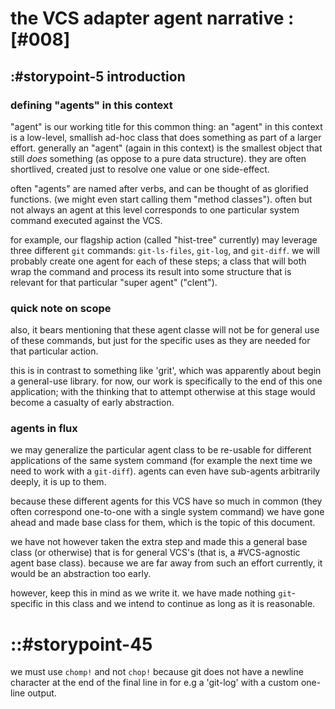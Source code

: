 # the VCS adapter agent narrative :[#008]


## :#storypoint-5 introduction


### defining "agents" in this context

"agent" is our working title for this common thing: an "agent" in this context
is a low-level, smallish ad-hoc class that does something as part of a larger
effort. generally an "agent" (again in this context) is the smallest object
that still *does* something (as oppose to a pure data structure). they are
often shortlived, created just to resolve one value or one side-effect.

often "agents" are named after verbs, and can be thought of as glorified
functions. (we might even start calling them "method classes"). often but not
always an agent at this level corresponds to one particular system command
executed against the VCS.

for example, our flagship action (called "hist-tree" currently) may leverage
three different `git` commands: `git-ls-files`, `git-log`, and `git-diff`. we
will probably create one agent for each of these steps; a class that will
both wrap the command and process its result into some structure that is
relevant for that particular "super agent" ("clent").


### quick note on scope

also, it bears mentioning that these agent classe will not be for general use
of these commands, but just for the specific uses as they are needed for that
particular action.

this is in contrast to something like 'grit', which was apparently about
begin a general-use library. for now, our work is specifically to the end
of this one application; with the thinking that to attempt otherwise at this
stage would become a casualty of early abstraction.


### agents in flux

we may generalize the particular agent class to be re-usable for different
applications of the same system command (for example the next time we need to
work with a `git-diff`). agents can even have sub-agents arbitrarily deeply,
it is up to them.

because these different agents for this VCS have so much in common (they often
correspond one-to-one with a single system command) we have gone ahead and
made base class for them, which is the topic of this document.

we have not however taken the extra step and made this a general base class
(or otherwise) that is for general VCS's (that is, a #VCS-agnostic agent
base class).  because we are far away from such an effort currently, it would
be an abstraction too early.

however, keep this in mind as we write it. we have made nothing `git`-specific
in this class and we intend to continue as long as it is reasonable.



# ::#storypoint-45

we must use `chomp!` and not `chop!` because git does not have a newline character
at the end of the final line in for e.g a 'git-log' with a custom one-line
output.
